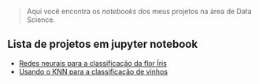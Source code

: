 > Aqui você encontra os *notebooks* dos meus projetos na área de Data Science.

## Lista de projetos em jupyter notebook

* [Redes neurais para a classificação da flor Íris](https://github.com/vilelas/data-science-projects/blob/main/Conjunto%20de%20dados%20flor%20Iris/Conjunto%20de%20dados%20flor%20Iris.ipynb)
* [Usando o KNN para a classificação de vinhos](https://github.com/vilelas/data-science/blob/main/Classifica%C3%A7%C3%A3o%20de%20vinho/Classifica%C3%A7%C3%A3o_de_vinho.ipynb)
